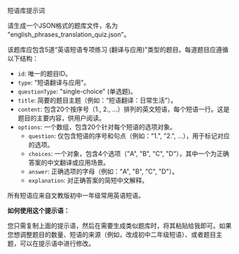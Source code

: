 短语库提示词

请生成一个JSON格式的题库文件，名为 "english\_phrases\_translation\_quiz.json"。

该题库应包含5道“英语短语专项练习 (翻译与应用)”类型的题目。每道题目应遵循以下结构：

* `id`: 唯一的题目ID。
* `type`: "短语翻译与应用"。
* `questionType`: "single-choice" (单选题)。
* `title`: 简要的题目主题（例如：“短语翻译：日常生活”）。
* `content`: 包含20个按序号（1., 2., ...）排列的英文短语，每个短语一行。这是题目的主要内容，供用户阅读。
* `options`: 一个数组，包含20个针对每个短语的选项对象。
  * `question`: 仅包含短语的序号和句点（例如："1.", "2.", ...），用于标记对应的选项。
  * `choices`: 一个对象，包含4个选项（"A", "B", "C", "D"），其中一个为正确答案的中文翻译或应用场景。
  * `answer`: 正确选项的字母（例如："A", "B", "C", "D"）。
  * `explanation`: 对正确答案的简短中文解释。

所有短语应来自文教版初中一年级常用英语短语。

**如何使用这个提示语：**

您只需复制上面的提示语，然后在需要生成类似题库时，将其粘贴给我即可。如果您想调整题目的数量、短语的来源（例如，改成初中二年级短语）、或者题目主题，可以在提示语中进行修改。
